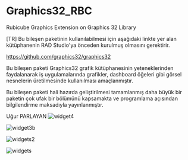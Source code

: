 # Graphics32_RBC
Rubicube Graphics Extension on Graphics 32 Library

[TR]
Bu bileşen paketinin kullanılabilmesi için aşağıdaki linkte yer alan kütüphanenin RAD Studio'ya önceden kurulmuş olmasını gerektirir.

https://github.com/graphics32/graphics32

Bu bileşen paketi Graphics32 grafik kütüphanesinin yeteneklerinden faydalanarak iş uygulamalarında grafikler, dashboard öğeleri gibi görsel nesnelerin üretilmesinde kullanılması amaçlanmıştır.

Bu bileşen paketi hali hazırda geliştirilmesi tamamlanmış daha büyük bir paketin çok ufak bir bölümünü kapsamakta ve programlama açısından bilgilendirme maksadıyla yayınlanmıştır.

Uğur PARLAYAN
![widget4](https://user-images.githubusercontent.com/24311198/39667582-81fc6d76-50c2-11e8-99b7-3de9b3ce53c9.gif)

![widget3b](https://user-images.githubusercontent.com/24311198/39653271-06c71030-4ff9-11e8-8bc1-2c1da0232358.gif)

![widgets2](https://user-images.githubusercontent.com/24311198/39466168-31c691be-4d30-11e8-8500-891b4a3a4712.gif)

![widgets](https://user-images.githubusercontent.com/24311198/39463694-f50e2da8-4d21-11e8-96cd-78f1f2dc632a.gif)
